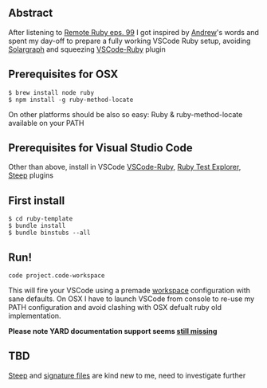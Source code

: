 
## Abstract
After listening to [Remote Ruby eps. 99](https://remoteruby.transistor.fm/99) I got inspired by [Andrew](https://twitter.com/andrewmcodes)'s words and spent my day-off to prepare a fully working VSCode Ruby setup, avoiding [Solargraph](https://solargraph.org) and squeezing [VSCode-Ruby](https://github.com/rubyide/vscode-ruby) plugin

## Prerequisites for OSX
```
$ brew install node ruby
$ npm install -g ruby-method-locate
```
On other platforms should be also so easy:  Ruby & ruby-method-locate available on your PATH

## Prerequisites for Visual Studio Code
Other than above, install in VSCode [VSCode-Ruby](https://marketplace.visualstudio.com/items?itemName=wingrunr21.vscode-ruby), [Ruby Test Explorer](https://marketplace.visualstudio.com/items?itemName=connorshea.vscode-ruby-test-adapter), [Steep](https://marketplace.visualstudio.com/items?itemName=soutaro.steep-vscode) plugins

## First install
```
$ cd ruby-template
$ bundle install
$ bundle binstubs --all
```

## Run!
```
code project.code-workspace
```
This will fire your VSCode using a premade [workspace](https://code.visualstudio.com/docs/getstarted/settings) configuration with sane defaults. On OSX I have to launch VSCode from console to re-use my PATH configuration and avoid clashing with OSX defualt ruby old implementation.

__Please note YARD documentation support seems [still missing](https://github.com/rubyide/vscode-ruby/issues/599#issuecomment-611991761)__

## TBD
[Steep](https://github.com/soutaro/steep) and [signature files](https://github.com/ruby/rbs) are kind new to me, need to investigate further